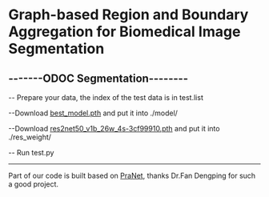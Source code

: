 # Graph-based Region and Boundary Aggregation for Biomedical Image Segmentation

-------ODOC Segmentation--------
----------------------------------  

-- Prepare your data, the index of the test data is in test.list  

--Download [best_model.pth](https://drive.google.com/file/d/1S7s4jq8emUQbDHoG7_VUMcBWpsdV7gaR/view?usp=sharing) and put it into ./model/  


--Download [res2net50_v1b_26w_4s-3cf99910.pth](https://drive.google.com/file/d/1FLMVNCRFJGlMN65r8cVsopUZbhB6u83I/view?usp=sharing) and put it into ./res_weight/  


-- Run test.py  

------------------------------------
 Part of our code is built based on [PraNet](https://github.com/DengPingFan/PraNet), thanks Dr.Fan Dengping for such a good project.


